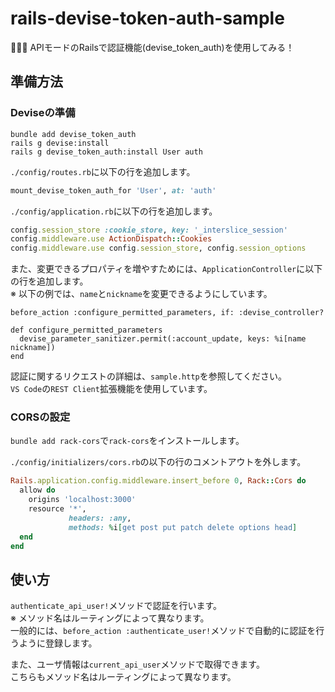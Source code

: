 # rails-devise-token-auth-sample

🫦🫦🫦 APIモードのRailsで認証機能(devise_token_auth)を使用してみる！  

## 準備方法

### Deviseの準備

```shell
bundle add devise_token_auth
rails g devise:install
rails g devise_token_auth:install User auth
```

`./config/routes.rb`に以下の行を追加します。  

```rb
mount_devise_token_auth_for 'User', at: 'auth'
```

`./config/application.rb`に以下の行を追加します。  

```rb
config.session_store :cookie_store, key: '_interslice_session'
config.middleware.use ActionDispatch::Cookies
config.middleware.use config.session_store, config.session_options
```

また、変更できるプロパティを増やすためには、`ApplicationController`に以下の行を追加します。  
※ 以下の例では、`name`と`nickname`を変更できるようにしています。  

```shell
before_action :configure_permitted_parameters, if: :devise_controller?

def configure_permitted_parameters
  devise_parameter_sanitizer.permit(:account_update, keys: %i[name nickname])
end
```

認証に関するリクエストの詳細は、`sample.http`を参照してください。  
`VS Code`の`REST Client`拡張機能を使用しています。  

### CORSの設定

`bundle add rack-cors`で`rack-cors`をインストールします。  

`./config/initializers/cors.rb`の以下の行のコメントアウトを外します。  

```rb
Rails.application.config.middleware.insert_before 0, Rack::Cors do
  allow do
    origins 'localhost:3000'
    resource '*',
             headers: :any,
             methods: %i[get post put patch delete options head]
  end
end
```

## 使い方

`authenticate_api_user!`メソッドで認証を行います。  
※ メソッド名はルーティングによって異なります。  
一般的には、`before_action :authenticate_user!`メソッドで自動的に認証を行うように登録します。  

また、ユーザ情報は`current_api_user`メソッドで取得できます。  
こちらもメソッド名はルーティングによって異なります。  
